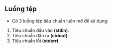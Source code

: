 ## Luồng tệp
* Có 3 luồng tệp tiêu chuẩn luôn mở để sử dụng:
1. Tiêu chuẩn đầu vào **(stdin)**.
2. Tiêu chuẩn đầu ra **(stdout)**.
3. Tiêu chuẩn lỗi **(stderr)**.
  

